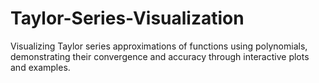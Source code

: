 # Taylor-Series-Visualization
Visualizing Taylor series approximations of functions using polynomials, demonstrating their convergence and accuracy through interactive plots and examples.
